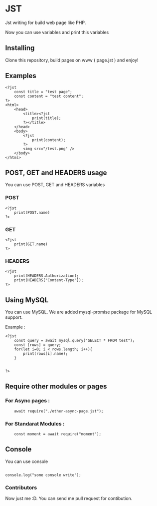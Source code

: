 # JST

Jst writing for build web page like PHP.

Now you can use variables and print this variables

## Installing

Clone this repository, build pages on www ( page.jst ) and enjoy!

## Examples

```
<?jst
    const title = "test page";
    const content = "test content";
?>
<html>
    <head>
        <title><?jst
            print(title);
        ?></title>
    </head>
    <body>
        <?jst
            print(content);
        ?>
        <img src="/test.png" />
    </body>
</html>
```

## POST, GET and HEADERS usage

You can use POST, GET and HEADERS variables

### POST

```
<?jst
    print(POST.name)
?>
```

### GET

```
<?jst
    print(GET.name)
?>
```

### HEADERS

```
<?jst
    print(HEADERS.Authorization);
    print(HEADERS["Content-Type"]);
?>
```

## Using MySQL

You can use MySQL.
We are added mysql-promise package for MySQL support.

Example :

```
<?jst
    const query = await mysql.query("SELECT * FROM test");
    const [rows] = query;
    for(let i=0; i < rows.length; i++){
        print(rows[i].name);
    }


?>
```

## Require other modules or pages

### For Async pages :

```
    await require("./other-async-page.jst");
```

### For Standarat Modules :

```
    const moment = await require("moment");
```

## Console

You can use console

```

console.log("some console write");

```

### Contributors

Now just me :D. You can send me pull request for contibution.
